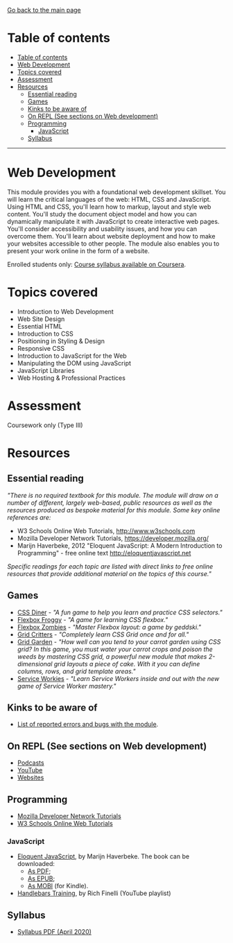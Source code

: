 [Go back to the main page](../../../README.md)

# Table of contents

* [Table of contents](#table-of-contents)
* [Web Development](#web-development)
* [Topics covered](#topics-covered)
* [Assessment](#assessment)
* [Resources](#resources)
  * [Essential reading](#essential-reading)
  * [Games](#games)
  * [Kinks to be aware of](#kinks-to-be-aware-of)
  * [On REPL (See sections on Web development)](#on-repl-see-sections-on-web-development)
  * [Programming](#programming)
    * [JavaScript](#javascript)
  * [Syllabus](#syllabus)

---

# Web Development

This module provides you with a foundational web development skillset.
You will learn the critical languages of the web: HTML, CSS and
JavaScript. Using HTML and CSS, you'll learn how to markup, layout and
style web content. You'll study the document object model and how you
can dynamically manipulate it with JavaScript to create interactive web
pages. You'll consider accessibility and usability issues, and how you
can overcome them. You'll learn about website deployment and how to
make your websites accessible to other people. The module also enables
you to present your work online in the form of a website.

Enrolled students only: [Course syllabus available on Coursera](https://www.coursera.org/learn/london-cs-orientation/supplement/p88ho/syllabus-web-development-cm1040).

# Topics covered

* Introduction to Web Development
* Web Site Design
* Essential HTML
* Introduction to CSS
* Positioning in Styling & Design
* Responsive CSS
* Introduction to JavaScript for the Web
* Manipulating the DOM using JavaScript
* JavaScript Libraries
* Web Hosting & Professional Practices

# Assessment

Coursework only (Type III)

# Resources

## Essential reading

_"There is no required textbook for this module. The module will draw on a number of different, largely web-based, public resources as well as the resources produced as bespoke material for this module. Some key online references are:_

* W3 Schools Online Web Tutorials, http://www.w3schools.com
* Mozilla Developer Network Tutorials, https://developer.mozilla.org/
* Marijn Haverbeke, 2012 "Eloquent JavaScript: A Modern Introduction to Programming" - free online text http://eloquentjavascript.net

_Specific readings for each topic are listed with direct links to free online resources that provide additional material on the topics of this course."_

## Games

* [CSS Diner](https://flukeout.github.io/) - _"A fun game to help you learn and practice CSS selectors."_
* [Flexbox Froggy](http://flexboxfroggy.com/) - _"A game for learning CSS flexbox."_
* [Flexbox Zombies](https://flexboxzombies.com/p/flexbox-zombies) - _"Master Flexbox layout: a game by geddski."_
* [Grid Critters](https://gridcritters.com/) - _"Completely learn CSS Grid once and for all."_
* [Grid Garden](https://codepip.com/games/grid-garden/) - _"How well can you tend to your carrot garden using CSS grid? In this game, you must water your carrot crops and poison the weeds by mastering CSS grid, a powerful new module that makes 2-dimensional grid layouts a piece of cake. With it you can define columns, rows, and grid template areas."_
* [Service Workies](https://serviceworkies.com/) - _"Learn Service Workers inside and out with the new game of Service Worker mastery."_

## Kinks to be aware of

* [List of reported errors and bugs with the module](../../../kinks/level_4/web_development/).

## On REPL (See sections on Web development)

* [Podcasts](../../../podcasts/)
* [YouTube](../../../youtube/)
* [Websites](../../../websites/)

## Programming

* [Mozilla Developer Network Tutorials](https://developer.mozilla.org/)
* [W3 Schools Online Web Tutorials](http://www.w3schools.com/)

### JavaScript

* [Eloquent JavaScript](http://eloquentjavascript.net/), by Marijn Haverbeke. The book can be downloaded:
  * [As PDF](http://eloquentjavascript.net/Eloquent_JavaScript.pdf);
  * [As EPUB](https://eloquentjavascript.net/Eloquent_JavaScript.epub);
  * [As MOBI](https://eloquentjavascript.net/Eloquent_JavaScript.mobi) (for Kindle).
* [Handlebars Training](https://www.youtube.com/playlist?list=PLtV5RF44Yj8S4RcpQehL-2XMuVsJXwNvK), by Rich Finelli (YouTube playlist)

## Syllabus

* [Syllabus PDF (April 2020)](./resources/WD-Syllabus.pdf)
